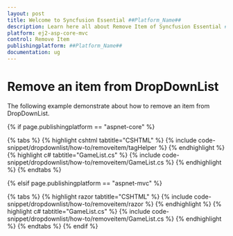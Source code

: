 ```yaml
---
layout: post
title: Welcome to Syncfusion Essential ##Platform_Name##
description: Learn here all about Remove Item of Syncfusion Essential ##Platform_Name## widgets based on HTML5 and jQuery.
platform: ej2-asp-core-mvc
control: Remove Item
publishingplatform: ##Platform_Name##
documentation: ug
---
```



# Remove an item from DropDownList

The following example demonstrate about how to remove an item from DropDownList.

{% if page.publishingplatform == "aspnet-core" %}

{% tabs %}
{% highlight cshtml tabtitle="CSHTML" %}
{% include code-snippet/dropdownlist/how-to/removeitem/tagHelper %}
{% endhighlight %}
{% highlight c# tabtitle="GameList.cs" %}
{% include code-snippet/dropdownlist/how-to/removeitem/GameList.cs %}
{% endhighlight %}
{% endtabs %}

{% elsif page.publishingplatform == "aspnet-mvc" %}

{% tabs %}
{% highlight razor tabtitle="CSHTML" %}
{% include code-snippet/dropdownlist/how-to/removeitem/razor %}
{% endhighlight %}
{% highlight c# tabtitle="GameList.cs" %}
{% include code-snippet/dropdownlist/how-to/removeitem/GameList.cs %}
{% endhighlight %}
{% endtabs %}
{% endif %}


